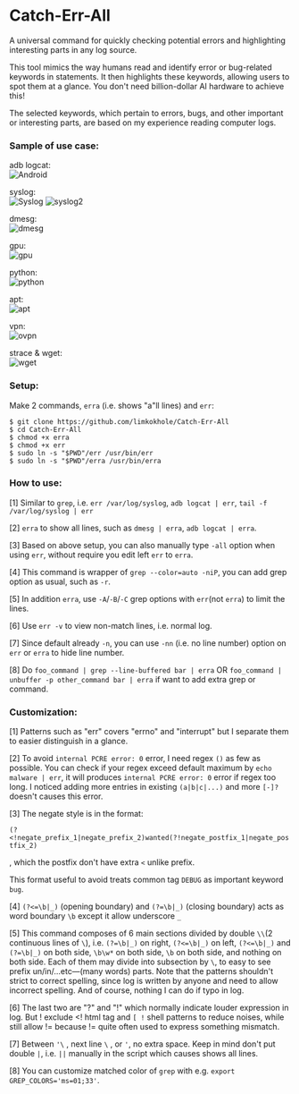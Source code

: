 # Catch-Err-All
A universal command for quickly checking potential errors and highlighting interesting parts in any log source.

This tool mimics the way humans read and identify error or bug-related keywords in statements. It then highlights these keywords, allowing users to spot them at a glance. You don't need billion-dollar AI hardware to achieve this!

The selected keywords, which pertain to errors, bugs, and other important or interesting parts, are based on my experience reading computer logs.

### Sample of use case:

 adb logcat:  
 ![Android](/images/sample_output1_android.png?raw=true "Sample output (Android)")

 syslog:  
 ![Syslog](/images/sample_output2_syslog.png?raw=true "Sample output (syslog 1)")
 ![syslog2](/images/sample_output3_syslog.png?raw=true "Sample output (syslog 2)")

  dmesg:  
 ![dmesg](/images/sample_output4_dmesg.png?raw=true "Sample output (dmesg)")

  gpu:  
 ![gpu](/images/sample_output5_gpu.png?raw=true "Sample output (gpu)")

  python:  
 ![python](/images/sample_output6_python.png?raw=true "Sample output (python)")

  apt:  
 ![apt](/images/sample_output7_apt.png?raw=true "Sample output (apt)")

  vpn:  
 ![ovpn](/images/sample_output8_ovpn.png?raw=true "Sample output (ovpn)")

 strace & wget:  
 ![wget](/images/sample_output9_strace_and_wget.png?raw=true "Sample output (strace & wget)")

### Setup:

Make 2 commands, `erra` (i.e. shows "a"ll lines) and `err`:

    $ git clone https://github.com/limkokhole/Catch-Err-All
    $ cd Catch-Err-All
    $ chmod +x erra
    $ chmod +x err
    $ sudo ln -s "$PWD"/err /usr/bin/err 
    $ sudo ln -s "$PWD"/erra /usr/bin/erra

### How to use:

[1] Similar to `grep`, i.e. `err /var/log/syslog`, `adb logcat | err`, `tail -f /var/log/syslog | err`  

[2] `erra` to show all lines, such as `dmesg | erra`, `adb logcat | erra`.  

[3] Based on above setup, you can also manually type `-all` option when using `err`, without require you edit left `err` to `erra`.  

[4] This command is wrapper of `grep --color=auto -niP`, you can add grep option as usual, such as `-r`.  

[5] In addition `erra`, use `-A`/`-B`/`-C` grep options with `err`(not `erra`) to limit the lines.  

[6] Use `err -v` to view non-match lines, i.e. normal log.  

[7] Since default already `-n`, you can use `-nn` (i.e. no line number) option on `err` or `erra` to hide line number.  

[8] Do `foo_command | grep --line-buffered bar | erra` OR `foo_command | unbuffer -p other_command bar | erra` if want to add extra grep or command.

### Customization:

[1] Patterns such as "err" covers "errno" and "interrupt" but I separate them to easier distinguish in a glance. 

[2] To avoid `internal PCRE error: 0` error, I need regex `()` as few as possible. You can check if your regex exceed default maximum by `echo malware | err`, it will produces `internal PCRE error: 0` error if regex too long. I noticed adding more entries in existing `(a|b|c|...)` and more `[-]?` doesn't causes this error. 

[3] The negate style is in the format:

`(?<!negate_prefix_1|negate_prefix_2)wanted(?!negate_postfix_1|negate_postfix_2)`

, which the postfix don't have extra `<` unlike prefix.

This format useful to avoid treats common tag `DEBUG` as important keyword `bug`.

[4] `(?<=\b|_)` (opening boundary) and `(?=\b|_)` (closing boundary) acts as word boundary `\b` except it allow underscore `_`

[5] This command composes of 6 main sections divided by double `\\`(2 continuous lines of `\`), i.e. `(?=\b|_)` on right, `(?<=\b|_)` on left, `(?<=\b|_)` and `(?=\b|_)` on both side, `\b\w*` on both side, `\b` on both side, and nothing on both side. Each of them may divide into subsection by `\`, to easy to see prefix un/in/...etc—(many words) parts. Note that the patterns shouldn't strict to correct spelling, since log is written by anyone and need to allow incorrect spelling. And of course, nothing I can do if typo in log.

[6] The last two are "?" and "!" which normally indicate louder expression in log. But ! exclude <! html tag and `[ !` shell patterns to reduce noises, while still allow != because != quite often used to express something mismatch.

[7] Between `'\` , next line `\` , or `'`, no extra space. Keep in mind don't put double `|`, i.e. `||` manually in the script which causes shows all lines.

[8] You can customize matched color of `grep` with e.g. `export GREP_COLORS='ms=01;33'`.

